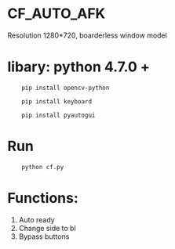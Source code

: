 # CF_AUTO_AFK
Resolution 1280*720, boarderless window model

# libary: python 4.7.0 +
        
        pip install opencv-python

        pip install keyboard
        
        pip install pyautogui
        
# Run #
        python cf.py
 
# Functions: #
1. Auto ready
2. Change side to bl
3. Bypass buttons

